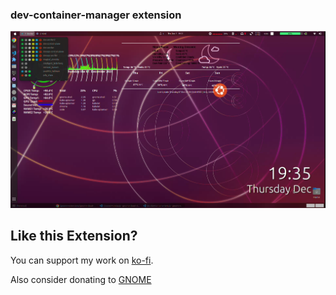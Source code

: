 
### dev-container-manager extension

[![dev-container-manager](./dev-container-manager.png)](https://youtu.be/Ah-LQxtOHak)


## Like this Extension?

You can support my work on [ko-fi](https://ko-fi.com/devopsnextgenx).

Also consider donating to [GNOME](https://www.gnome.org/support-gnome/donate/)


<!-- https://github.com/Tudmotu/gnome-shell-extension-clipboard-indicator
https://extensions.gnome.org/review/45679
https://github.com/bajcmartinez/nordvpn-status -->
